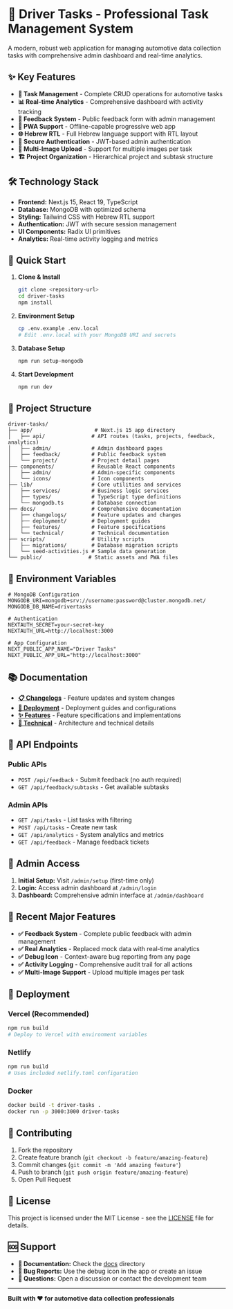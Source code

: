 # 🚗 Driver Tasks - Professional Task Management System

A modern, robust web application for managing automotive data collection tasks with comprehensive admin dashboard and real-time analytics.

## ✨ Key Features

- **🎯 Task Management** - Complete CRUD operations for automotive tasks
- **📊 Real-time Analytics** - Comprehensive dashboard with activity tracking  
- **🎫 Feedback System** - Public feedback form with admin management
- **📱 PWA Support** - Offline-capable progressive web app
- **🌐 Hebrew RTL** - Full Hebrew language support with RTL layout
- **🔐 Secure Authentication** - JWT-based admin authentication
- **📸 Multi-Image Upload** - Support for multiple images per task
- **🏗️ Project Organization** - Hierarchical project and subtask structure

## 🛠️ Technology Stack

- **Frontend:** Next.js 15, React 19, TypeScript
- **Database:** MongoDB with optimized schema
- **Styling:** Tailwind CSS with Hebrew RTL support
- **Authentication:** JWT with secure session management
- **UI Components:** Radix UI primitives
- **Analytics:** Real-time activity logging and metrics

## 🚀 Quick Start

1. **Clone & Install**
   ```bash
   git clone <repository-url>
   cd driver-tasks
   npm install
   ```

2. **Environment Setup**
   ```bash
   cp .env.example .env.local
   # Edit .env.local with your MongoDB URI and secrets
   ```

3. **Database Setup**
   ```bash
   npm run setup-mongodb
   ```

4. **Start Development**
   ```bash
   npm run dev
   ```

## 📁 Project Structure

```
driver-tasks/
├── app/                    # Next.js 15 app directory
│   ├── api/               # API routes (tasks, projects, feedback, analytics)
│   ├── admin/             # Admin dashboard pages
│   ├── feedback/          # Public feedback system
│   └── project/           # Project detail pages
├── components/            # Reusable React components
│   ├── admin/             # Admin-specific components
│   └── icons/             # Icon components
├── lib/                   # Core utilities and services
│   ├── services/          # Business logic services
│   ├── types/             # TypeScript type definitions
│   └── mongodb.ts         # Database connection
├── docs/                  # Comprehensive documentation
│   ├── changelogs/        # Feature updates and changes
│   ├── deployment/        # Deployment guides
│   ├── features/          # Feature specifications
│   └── technical/         # Technical documentation
├── scripts/               # Utility scripts
│   ├── migrations/        # Database migration scripts
│   └── seed-activities.js # Sample data generation
└── public/               # Static assets and PWA files
```

## 🔧 Environment Variables

```env
# MongoDB Configuration
MONGODB_URI=mongodb+srv://username:password@cluster.mongodb.net/
MONGODB_DB_NAME=drivertasks

# Authentication
NEXTAUTH_SECRET=your-secret-key
NEXTAUTH_URL=http://localhost:3000

# App Configuration  
NEXT_PUBLIC_APP_NAME="Driver Tasks"
NEXT_PUBLIC_APP_URL="http://localhost:3000"
```

## 📚 Documentation

- **[📋 Changelogs](docs/changelogs/)** - Feature updates and system changes
- **[🚀 Deployment](docs/deployment/)** - Deployment guides and configurations  
- **[✨ Features](docs/features/)** - Feature specifications and implementations
- **[🔧 Technical](docs/technical/)** - Architecture and technical details

## 🎯 API Endpoints

### Public APIs
- `POST /api/feedback` - Submit feedback (no auth required)
- `GET /api/feedback/subtasks` - Get available subtasks

### Admin APIs  
- `GET /api/tasks` - List tasks with filtering
- `POST /api/tasks` - Create new task
- `GET /api/analytics` - System analytics and metrics
- `GET /api/feedback` - Manage feedback tickets

## 🔐 Admin Access

1. **Initial Setup:** Visit `/admin/setup` (first-time only)
2. **Login:** Access admin dashboard at `/admin/login`
3. **Dashboard:** Comprehensive admin interface at `/admin/dashboard`

## 🌟 Recent Major Features

- **✅ Feedback System** - Complete public feedback with admin management
- **✅ Real Analytics** - Replaced mock data with real-time analytics
- **✅ Debug Icon** - Context-aware bug reporting from any page
- **✅ Activity Logging** - Comprehensive audit trail for all actions
- **✅ Multi-Image Support** - Upload multiple images per task

## 🚀 Deployment

### Vercel (Recommended)
```bash
npm run build
# Deploy to Vercel with environment variables
```

### Netlify
```bash
npm run build
# Uses included netlify.toml configuration
```

### Docker
```bash
docker build -t driver-tasks .
docker run -p 3000:3000 driver-tasks
```

## 🤝 Contributing

1. Fork the repository
2. Create feature branch (`git checkout -b feature/amazing-feature`)
3. Commit changes (`git commit -m 'Add amazing feature'`)
4. Push to branch (`git push origin feature/amazing-feature`)
5. Open Pull Request

## 📄 License

This project is licensed under the MIT License - see the [LICENSE](LICENSE) file for details.

## 🆘 Support

- **📖 Documentation:** Check the [docs](docs/) directory
- **🐛 Bug Reports:** Use the debug icon in the app or create an issue
- **💬 Questions:** Open a discussion or contact the development team

---

**Built with ❤️ for automotive data collection professionals**
